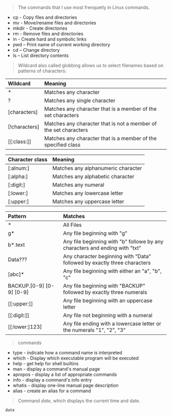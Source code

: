 > The commands that I use most frenquetly in Linux commands.
* cp - Copy files and directories
* mv - Move/rename files and directories
* mkdir - Create directories
* rm - Remove files and directories
* in - Create hard and symbolic links
* pwd – Print name of current working directory
* cd – Change directory
* ls – List directory contents

> Wildcard also called globbing allows us to select filenames
based on patterns of characters:

| Wildcard | Meaning |
| :------- | :------ |
| *	   | Matches any character |
| ?	   | Matches any single character |
| [characters]	   | Matches any character that is a member of the set characters |
| [!characters]    | Matches any character that is not a member of the set characters |
|  [[:class:]]	   | Matches any character that is a member of the specified class |


|  Character class | Meaning |
| :------- | :------ |
| [:alnum:]| Matches any alphanumeric character |
| [:alpha:]| Matches any alphabetic character |
| [:digit:]| Matches any numeral |
| [:lower:]| Matches any lowercase letter |
| [:upper:]| Matches any uppercase letter |


|  Pattern | Matches |
| :------- | :------ |
| *	   | All Files |
| g*	   | Any file beginning with "g"|
| b*.text  | Any file beginning with "b" followe by any characters and ending with "txt" |
| Data???  | Any character beginning with "Data" followed by exactly three characters |
| [abc]*   | Any file beginning with either an "a", "b", "c" |
| BACKUP.[0-9] [0-9] [0-9]| Any file beginning with "BACKUP" followed by exactly three numerals |
| [[:upper:]] | Any file beginning with an uppercase letter |
| [[:digit:]] | Any file not beginning with a numeral |
| [[:lower:]123] | Any file ending with a lowercase letter or the numerals "1", "2", "3" |

> commands
* type - indicate how a command name is interpreted
* which - Display which executable program will be executed
* help - get help for shell builtins
* man - display a command's manual page
* apropos - display a list of appropriate commands
* info - display a command's info entry
* whatis - display one-line manual page description
* alias - create an alias for a command

> Command *date*, which displays the current time and date.
>
```
date
```






























